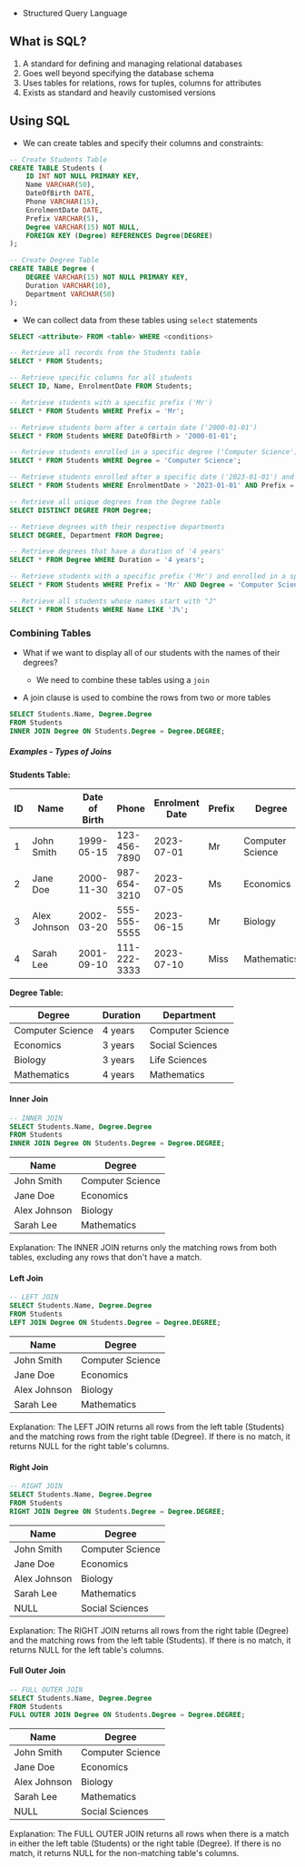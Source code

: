 - Structured Query Language

## What is SQL?
1. A standard for defining and managing relational databases
2. Goes well beyond specifying the database schema
3. Uses tables for relations, rows for tuples, columns for attributes
4. Exists as standard and heavily customised versions

## Using SQL

- We can create tables and specify their columns and constraints:

```SQL
-- Create Students Table
CREATE TABLE Students (
    ID INT NOT NULL PRIMARY KEY,
    Name VARCHAR(50),
    DateOfBirth DATE,
    Phone VARCHAR(15),
    EnrolmentDate DATE,
    Prefix VARCHAR(5),
    Degree VARCHAR(15) NOT NULL,
    FOREIGN KEY (Degree) REFERENCES Degree(DEGREE)
);

-- Create Degree Table
CREATE TABLE Degree (
    DEGREE VARCHAR(15) NOT NULL PRIMARY KEY,
    Duration VARCHAR(10),
    Department VARCHAR(50)
);

```

- We can collect data from these tables using `select` statements

```sql
SELECT <attribute> FROM <table> WHERE <conditions>
```

```SQL
-- Retrieve all records from the Students table
SELECT * FROM Students;

-- Retrieve specific columns for all students
SELECT ID, Name, EnrolmentDate FROM Students;

-- Retrieve students with a specific prefix ('Mr')
SELECT * FROM Students WHERE Prefix = 'Mr';

-- Retrieve students born after a certain date ('2000-01-01')
SELECT * FROM Students WHERE DateOfBirth > '2000-01-01';

-- Retrieve students enrolled in a specific degree ('Computer Science')
SELECT * FROM Students WHERE Degree = 'Computer Science';

-- Retrieve students enrolled after a specific date ('2023-01-01') and have a prefix of 'Ms'
SELECT * FROM Students WHERE EnrolmentDate > '2023-01-01' AND Prefix = 'Ms';

-- Retrieve all unique degrees from the Degree table
SELECT DISTINCT DEGREE FROM Degree;

-- Retrieve degrees with their respective departments
SELECT DEGREE, Department FROM Degree;

-- Retrieve degrees that have a duration of '4 years'
SELECT * FROM Degree WHERE Duration = '4 years';

-- Retrieve students with a specific prefix ('Mr') and enrolled in a specific degree ('Computer Science')
SELECT * FROM Students WHERE Prefix = 'Mr' AND Degree = 'Computer Science';

-- Retrieve all students whose names start with "J"
SELECT * FROM Students WHERE Name LIKE 'J%';
```

### Combining Tables
- What if we want to display all of our students with the names of their degrees?
	- We need to combine these tables using a `join`

- A join clause is used to combine the rows from two or more tables

```SQL
SELECT Students.Name, Degree.Degree
FROM Students
INNER JOIN Degree ON Students.Degree = Degree.DEGREE;
```

##### Examples - Types of Joins

**Students Table:**

|ID|Name|Date of Birth|Phone|Enrolment Date|Prefix|Degree|
|---|---|---|---|---|---|---|
|1|John Smith|1999-05-15|123-456-7890|2023-07-01|Mr|Computer Science|
|2|Jane Doe|2000-11-30|987-654-3210|2023-07-05|Ms|Economics|
|3|Alex Johnson|2002-03-20|555-555-5555|2023-06-15|Mr|Biology|
|4|Sarah Lee|2001-09-10|111-222-3333|2023-07-10|Miss|Mathematics|

**Degree Table:**

|Degree|Duration|Department|
|---|---|---|
|Computer Science|4 years|Computer Science|
|Economics|3 years|Social Sciences|
|Biology|3 years|Life Sciences|
|Mathematics|4 years|Mathematics|


#### Inner Join

```sql
-- INNER JOIN
SELECT Students.Name, Degree.Degree
FROM Students
INNER JOIN Degree ON Students.Degree = Degree.DEGREE;
```

|Name|Degree|
|---|---|
|John Smith|Computer Science|
|Jane Doe|Economics|
|Alex Johnson|Biology|
|Sarah Lee|Mathematics|

Explanation: The INNER JOIN returns only the matching rows from both tables, excluding any rows that don't have a match.

#### Left Join

```sql
-- LEFT JOIN
SELECT Students.Name, Degree.Degree
FROM Students
LEFT JOIN Degree ON Students.Degree = Degree.DEGREE;
```

|Name|Degree|
|---|---|
|John Smith|Computer Science|
|Jane Doe|Economics|
|Alex Johnson|Biology|
|Sarah Lee|Mathematics|

Explanation: The LEFT JOIN returns all rows from the left table (Students) and the matching rows from the right table (Degree). If there is no match, it returns NULL for the right table's columns.

#### Right Join

```sql
-- RIGHT JOIN
SELECT Students.Name, Degree.Degree
FROM Students
RIGHT JOIN Degree ON Students.Degree = Degree.DEGREE;
```

|Name|Degree|
|---|---|
|John Smith|Computer Science|
|Jane Doe|Economics|
|Alex Johnson|Biology|
|Sarah Lee|Mathematics|
|NULL|Social Sciences|

Explanation: The RIGHT JOIN returns all rows from the right table (Degree) and the matching rows from the left table (Students). If there is no match, it returns NULL for the left table's columns.

#### Full Outer Join

```sql
-- FULL OUTER JOIN
SELECT Students.Name, Degree.Degree
FROM Students
FULL OUTER JOIN Degree ON Students.Degree = Degree.DEGREE;
```


|Name|Degree|
|---|---|
|John Smith|Computer Science|
|Jane Doe|Economics|
|Alex Johnson|Biology|
|Sarah Lee|Mathematics|
|NULL|Social Sciences|

Explanation: The FULL OUTER JOIN returns all rows when there is a match in either the left table (Students) or the right table (Degree). If there is no match, it returns NULL for the non-matching table's columns.
